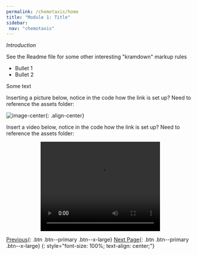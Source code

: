 ```yaml
---
permalink: /chemotaxis/home
title: "Module 1: Title"
sidebar: 
 nav: "chemotaxis"
---
```


*Introduction*

See the Readme file for some other interesting "kramdown" markup rules

* Bullet 1
* Bullet 2

Some text

Inserting a picture below, notice in the code how the link is set up? Need to reference the assets folder:  

![image-center](../assets/images/motifs_norm_graph.png){: .align-center}

Insert a video below, notice in the code how the link is set up? Need to reference the assets folder: 

<div style="text-align:center">
	<video width="320" height="240" controls>
	  <source type="video/mp4" src="../assets/random_walk_1.mp4">
	</video>
</div>

[Previous](#){: .btn .btn--primary .btn--x-large} [Next Page](tutorial_lr){: .btn .btn--primary .btn--x-large}
{: style="font-size: 100%; text-align: center;"}


